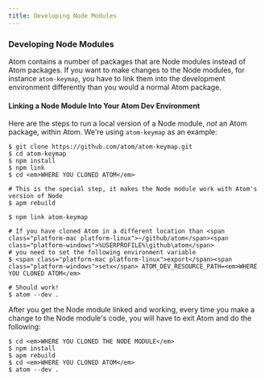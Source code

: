 ```yaml
---
title: Developing Node Modules
---
```

### Developing Node Modules

Atom contains a number of packages that are Node modules instead of Atom packages. If you want to make changes to the Node modules, for instance `atom-keymap`, you have to link them into the development environment differently than you would a normal Atom package.

#### Linking a Node Module Into Your Atom Dev Environment

Here are the steps to run a local version of a Node module, *not* an Atom package, within Atom. We're using `atom-keymap` as an example:

``` command-line
$ git clone https://github.com/atom/atom-keymap.git
$ cd atom-keymap
$ npm install
$ npm link
$ cd <em>WHERE YOU CLONED ATOM</em>

# This is the special step, it makes the Node module work with Atom's version of Node
$ apm rebuild

$ npm link atom-keymap

# If you have cloned Atom in a different location than <span class="platform-mac platform-linux">~/github/atom</span><span class="platform-windows">%USERPROFILE%\github\atom</span>
# you need to set the following environment variable
$ <span class="platform-mac platform-linux">export</span><span class="platform-windows">setx</span> ATOM_DEV_RESOURCE_PATH=<em>WHERE YOU CLONED ATOM</em>

# Should work!
$ atom --dev .
```

After you get the Node module linked and working, every time you make a change to the Node module's code, you will have to exit Atom and do the following:

``` command-line
$ cd <em>WHERE YOU CLONED THE NODE MODULE</em>
$ npm install
$ apm rebuild
$ cd <em>WHERE YOU CLONED ATOM</em>
$ atom --dev .
```
